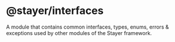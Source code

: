 # @stayer/interfaces

A module that contains common interfaces, types, enums, errors & exceptions used by other modules of the Stayer framework.
